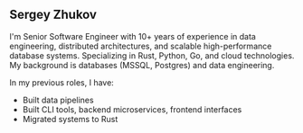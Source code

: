 ## Sergey Zhukov

I'm Senior Software Engineer with 10+ years of experience in data engineering, distributed architectures, and
scalable high-performance database systems. Specializing in Rust, Python, Go, and cloud technologies. 
My background is databases (MSSQL, Postgres) and data engineering. 

In my previous roles, I have:
- Built data pipelines
- Built CLI tools, backend microservices, frontend interfaces
- Migrated systems to Rust
